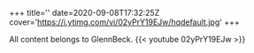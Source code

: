 +++
title=''
date=2020-09-08T17:32:25Z
cover='https://i.ytimg.com/vi/02yPrY19EJw/hqdefault.jpg'
+++

All content belongs to GlennBeck.
{{< youtube 02yPrY19EJw >}}

